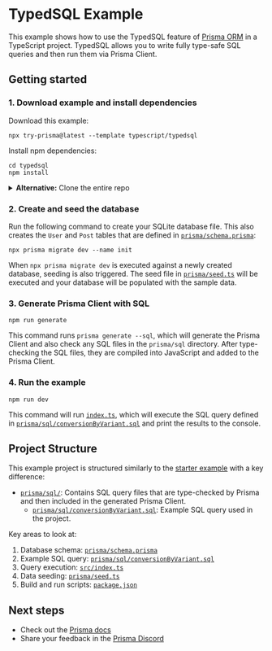 # TypedSQL Example

This example shows how to use the TypedSQL feature of [Prisma ORM](https://www.prisma.io/docs/orm/overview/introduction/what-is-prisma) in a TypeScript project. TypedSQL allows you to write fully type-safe SQL queries and then run them via Prisma Client.

## Getting started

### 1. Download example and install dependencies

Download this example:

```
npx try-prisma@latest --template typescript/typedsql
```

Install npm dependencies:

```
cd typedsql
npm install
```

<details><summary><strong>Alternative:</strong> Clone the entire repo</summary>

Clone this repository:

```
git clone git@github.com:prisma/prisma-examples.git --depth=1
```

Install npm dependencies:

```
cd prisma-examples/typescript/typedsql
npm install
```

</details>

### 2. Create and seed the database

Run the following command to create your SQLite database file. This also creates the `User` and `Post` tables that are defined in [`prisma/schema.prisma`](./prisma/schema.prisma):

```
npx prisma migrate dev --name init
```

When `npx prisma migrate dev` is executed against a newly created database, seeding is also triggered. The seed file in [`prisma/seed.ts`](./prisma/seed.ts) will be executed and your database will be populated with the sample data.

### 3. Generate Prisma Client with SQL

```
npm run generate
```

This command runs `prisma generate --sql`, which will generate the Prisma Client and also check any SQL files in the `prisma/sql` directory. After type-checking the SQL files, they are compiled into JavaScript and added to the Prisma Client.

### 4. Run the example

```
npm run dev
```

This command will run [`index.ts`](./index.ts), which will execute the SQL query defined in [`prisma/sql/conversionByVariant.sql`](./prisma/sql/conversionByVariant.sql) and print the results to the console.

## Project Structure

This example project is structured similarly to the [starter example](https://github.com/prisma/prisma-examples/tree/latest/typescript/starter) with a key difference:

- [`prisma/sql/`](./prisma/sql/): Contains SQL query files that are type-checked by Prisma and then included in the generated Prisma Client.
  - [`prisma/sql/conversionByVariant.sql`](./prisma/sql/conversionByVariant.sql): Example SQL query used in the project.

Key areas to look at:
1. Database schema: [`prisma/schema.prisma`](./prisma/schema.prisma)
2. Example SQL query: [`prisma/sql/conversionByVariant.sql`](./prisma/sql/conversionByVariant.sql)
3. Query execution: [`src/index.ts`](./src/index.ts)
4. Data seeding: [`prisma/seed.ts`](./prisma/seed.ts)
5. Build and run scripts: [`package.json`](./package.json)

## Next steps

- Check out the [Prisma docs](https://www.prisma.io/docs)
- Share your feedback in the [Prisma Discord](https://pris.ly/discord)
